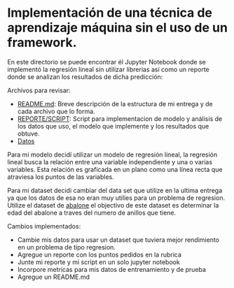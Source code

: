 # Implementación de una técnica de aprendizaje máquina sin el uso de un framework. 


En este directorio se puede encontrar él Jupyter Notebook donde se implementó la regresión lineal sin utilizar librerias así como un reporte donde se analizan los resultados de dicha predicción:

Archivos para revisar:
* <a href="https://github.com/Julian7312/A00832272_PortafolioImplementacion/blob/main/Entregas%20finales/Implementaci%C3%B3n%20de%20una%20t%C3%A9cnica%20de%20aprendizaje%20m%C3%A1quina%20sin%20el%20uso%20de%20un%20framework/README.md">README.md</a>: Breve descripción de la estructura de mi entrega y de cada archivo que lo forma.
* <a href="https://github.com/Julian7312/A00832272_PortafolioImplementacion/blob/main/Entregas%20finales/Implementaci%C3%B3n%20de%20una%20t%C3%A9cnica%20de%20aprendizaje%20m%C3%A1quina%20sin%20el%20uso%20de%20un%20framework/Implementaci%C3%B3n_de_una_t%C3%A9cnica_de_aprendizaje_m%C3%A1quina_sin_el_uso_de_un_framework.ipynb">REPORTE/SCRIPT</a>: Script para implementacion de modelo y análisis de los datos que uso, el modelo que implemente y los resultados que obtuve.
* <a href="https://github.com/Julian7312/A00832272_PortafolioImplementacion/blob/main/Entregas%20finales/Implementaci%C3%B3n%20de%20una%20t%C3%A9cnica%20de%20aprendizaje%20m%C3%A1quina%20sin%20el%20uso%20de%20un%20framework/abalone.zip">Datos</a>

Para mi modelo decidí utilizar un modelo de regresión lineal, la regresión lineal busca la relación entre una variable independiente y una o varias variables. Esta relación es graficada en un plano como una línea recta que atraviesa los puntos de las variables. 

Para mi dataset decidi cambiar del data set que utilize en la ultima entrega ya que los datos de esa no eran muy utilies para un problema de regresion. Utilize el dataset de <a href="https://archive.ics.uci.edu/dataset/1/abalone">abalone</a> el objectivo de este dataset es determinar la edad del abalone a traves del numero de anillos que tiene.

Cambios implementados:
* Cambie mis datos para usar un dataset que tuviera mejor rendimiento en un problema de tipo regresion.
* Agregue un reporte con los puntos pedidos en la rubrica
* Junte mi reporte y mi script en un solo jupyter notebook
* Incorpore metricas para mis datos de entrenamiento y de prueba
* Agregue un README.md
